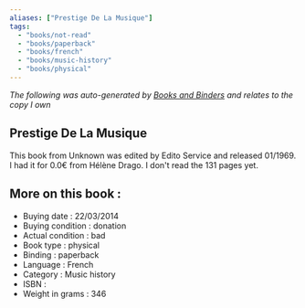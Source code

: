 ```yaml
---
aliases: ["Prestige De La Musique"] 
tags: 
  - "books/not-read" 
  - "books/paperback" 
  - "books/french"
  - "books/music-history"
  - "books/physical"
---
```


_The following was auto-generated by [Books and Binders](Books%20and%20Binders.md) and relates to the copy I own_
## Prestige De La Musique
This book from Unknown was edited by Edito Service and released 01/1969. I had it for 0.0€ from Hélène Drago. I don't read the 131 pages yet.

## More on this book :
- Buying date : 22/03/2014
- Buying condition : donation
- Actual condition : bad
- Book type : physical
- Binding : paperback
- Language : French
- Category : Music history
- ISBN : 
- Weight in grams : 346
